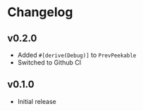 # Changelog

## v0.2.0
- Added `#[derive(Debug)]` to `PrevPeekable`
- Switched to Github CI

## v0.1.0
- Initial release
